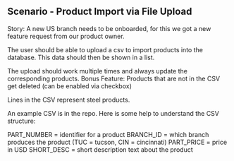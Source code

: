 Scenario - Product Import via File Upload
---------------------------

Story: A new  US branch needs to be onboarded, for this we got a new feature request from our product owner.

The user should be able to upload a csv to import products into the database. This data should then be shown in a list.

The upload should work multiple times and always update the corresponding products.
Bonus Feature: Products that are not in the CSV get deleted (can be enabled via checkbox)

Lines in the CSV represent steel products.

An example CSV is in the repo.
Here is some help to understand the CSV structure:

PART_NUMBER = identifier for a product
BRANCH_ID = which  branch produces the product (TUC = tucson, CIN = cincinnati)
PART_PRICE = price in USD
SHORT_DESC = short description text about the product
